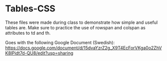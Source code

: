 Tables-CSS
==========

 These files were made during class to demonstrate how simple and useful tables are. Make sure to practice the use of
 rowspan and colspan as attributes to td and th.
 
 Goes with the following Google Document (Swedish): https://docs.google.com/document/d/15dvaYzrZ2g_X9T4EcForVKga0o2ZhVK8lPidt7d-QU8/edit?usp=sharing
